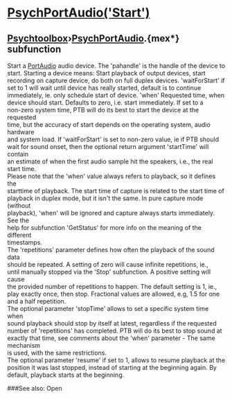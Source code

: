 # [PsychPortAudio('Start')](PsychPortAudio-Start) 
## [Psychtoolbox](Pyschtoolbox)&#8250;[PsychPortAudio](PsychPortAudio).{mex*} subfunction


Start a [PortAudio](PortAudio) audio device. The 'pahandle' is the handle of the device to  
start. Starting a device means: Start playback of output devices, start  
recording on capture device, do both on full duplex devices. 'waitForStart' if  
set to 1 will wait until device has really started, default is to continue  
immediately, ie. only schedule start of device. 'when' Requested time, when  
device should start. Defaults to zero, i.e. start immediately. If set to a  
non-zero system time, PTB will do its best to start the device at the requested  
time, but the accuracy of start depends on the operating system, audio hardware  
and system load. If 'waitForStart' is set to non-zero value, ie if PTB should  
wait for sound onset, then the optional return argument 'startTime' will contain  
an estimate of when the first audio sample hit the speakers, i.e., the real  
start time.  
Please note that the 'when' value always refers to playback, so it defines the  
starttime of playback. The start time of capture is related to the start time of  
playback in duplex mode, but it isn't the same. In pure capture mode (without  
playback), 'when' will be ignored and capture always starts immediately. See the  
help for subfunction 'GetStatus' for more info on the meaning of the different  
timestamps.  
The 'repetitions' parameter defines how often the playback of the sound data  
should be repeated. A setting of zero will cause infinite repetitions, ie.,  
until manually stopped via the 'Stop' subfunction. A positive setting will cause  
the provided number of repetitions to happen. The default setting is 1, ie.,  
play exactly once, then stop. Fractional values are allowed, e.g, 1.5 for one  
and a half repetition.  
The optional parameter 'stopTime' allows to set a specific system time when  
sound playback should stop by itself at latest, regardless if the requested  
number of 'repetitions' has completed. PTB will do its best to stop sound at  
exactly that time, see comments about the 'when' parameter - The same mechanism  
is used, with the same restrictions.  
The optional parameter 'resume' if set to 1, allows to resume playback at the  
position it was last stopped, instead of starting at the beginning again. By  
default, playback starts at the beginning.  
  


###See also:
Open
